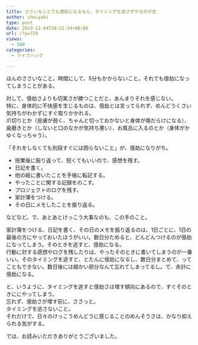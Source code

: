 ```yaml
---
title: ささいなことでも億劫になるなら、タイミングを逃さずやるのが吉
author: choiyaki
type: post
date: 2019-12-04T20:21:54+00:00
url: /?p=729
views:
  - 500
categories:
  - ライフハック

---
```

ほんのささいなこと。時間にして、5分もかからないこと。それでも億劫になってしまうことがある。

対して、億劫さよりも切実さが勝つことだと、あんまりそれを感じない。  
特に、身体的に不快感を生じるものは、億劫とは言ってられず、めんどうくさい気持ちがわかずにすぐ取りかかれる。  
爪切りとか（皮膚が弱く、ちゃんと切っておかないと身体が傷だらけになる）、歯磨きとか（しないと口のなかが気持ち悪い）、お風呂に入るのとか（身体がかゆくなっちゃう）。

「それをしなくても別段すぐには困らないこと」が、億劫になりがち。

  * 授業後に振り返って、短くてもいいので、感想を残す。
  * 日記を書く。
  * 他の紙に書いたことを手帳に転記する。
  * やったことに関する記録をのこす。
  * プロジェクトのログを残す。
  * 家計簿をつける。
  * その日にメモしたことを振り返る。

などなど。で、あとあとけっこう大事なのも、この手のこと。

家計簿をつける、日記を書く、その日のメモを振り返るのは、1日ごとに、1日の最後の方にやっておいたほうがいい。数日分ためると、どんどんつけるのが億劫になってしまう。そのときを逃すと、億劫になる。  
行動に対する感想やログを残したりは、やったそのときに書いてしまうのが一番いい。そのタイミングを逃すと、とたんに億劫になるし、数日分まとめて、ってこともできない。数日後には細かい部分なんて忘れてしまってるし。で、余計に億劫になる。

と、いうように、タイミングを逃すと億劫さは増す傾向にあるので、すぐそのときににやってしまう。  
忘れず、億劫さが増す前に、ささっと。  
タイミングを逃さないこと。  
それだけで、日々のけっこうめんどうに感じることのめんそうさは、かなり抑えられる気がする。

では、お読みいただきありがとうございました。